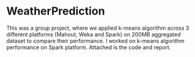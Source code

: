 # WeatherPrediction

This was a group project, where we applied k-means algorithm across 3 different platforms (Mahout, Weka and Spark) on 200MB aggregated dataset to compare their performance. I worked on k-means algorithm performance on Spark platform. Attached is the code and report.
